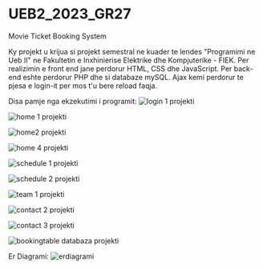 # UEB2_2023_GR27
Movie Ticket Booking System

Ky projekt u krijua si projekt semestral ne kuader te lendes "Programimi ne Ueb II" ne Fakultetin e Inxhinierise Elektrike dhe Kompjuterike - FIEK. Per realizimin e front end jane perdorur HTML, CSS dhe JavaScript. Per back-end eshte perdorur PHP dhe si databaze mySQL. Ajax kemi perdorur te pjesa e login-it per mos t'u bere reload faqja. 

Disa pamje nga ekzekutimi i programit:
![login 1 projekti](https://github.com/diellzapp/UEB2_2023_GR27/assets/122102145/38302dbb-210e-44de-bc6b-ccd1cadbefac)

![home 1 projekti](https://github.com/diellzapp/UEB2_2023_GR27/assets/122102145/af23bab5-e1a4-4a31-bfab-d9f29a080407)

![home2 projekti](https://github.com/diellzapp/UEB2_2023_GR27/assets/122102145/0d84c995-389d-4f28-b9f6-c83e99abd0fd)

![home 4 projekti ](https://github.com/diellzapp/UEB2_2023_GR27/assets/122102145/c69ea4d2-7381-49f1-9dc0-b8e22a4c560b)

![schedule 1 projekti](https://github.com/diellzapp/UEB2_2023_GR27/assets/122102145/fd0ab5c2-a4b1-4580-9ae0-59f118c8d980)

![schedule 2 projekti](https://github.com/diellzapp/UEB2_2023_GR27/assets/122102145/bc4f0c50-7f68-4efc-be6b-d71ffed53910)

![team 1 projekti](https://github.com/diellzapp/UEB2_2023_GR27/assets/122102145/316a8236-e0e1-4519-b99d-0eb4e74189fd)

![contact 2 projekti](https://github.com/diellzapp/UEB2_2023_GR27/assets/122102145/55426f37-dcd7-4bdd-bbd0-bfb4af6f3d00)

![contact 3 projekti](https://github.com/diellzapp/UEB2_2023_GR27/assets/122102145/2d2a9797-dd1b-4491-bbf6-de1993a56056)

![bookingtable databaza projekti](https://github.com/diellzapp/UEB2_2023_GR27/assets/122102145/f02e590b-6faf-43a7-bb03-019ec30fa3cc)

Er Diagrami:
![erdiagrami](https://github.com/diellzapp/UEB2_2023_GR27/assets/122102145/2afcefa1-6bb3-4506-9eea-9c1ae1ed069d)
